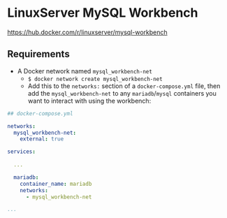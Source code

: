 # LinuxServer MySQL Workbench

https://hub.docker.com/r/linuxserver/mysql-workbench

## Requirements

- A Docker network named `mysql_workbench-net`
  - `$ docker network create mysql_workbench-net`
  - Add this to the `networks:` section of a `docker-compose.yml` file, then add the `mysql_workbench-net` to any `mariadb`/`mysql` containers you want to interact with using the workbench:

```yaml
## docker-compose.yml

networks:
  mysql_workbench-net:
    external: true

services:
  
  ...

  mariadb:
    container_name: mariadb
    networks:
      - mysql_workbench-net

...

```
